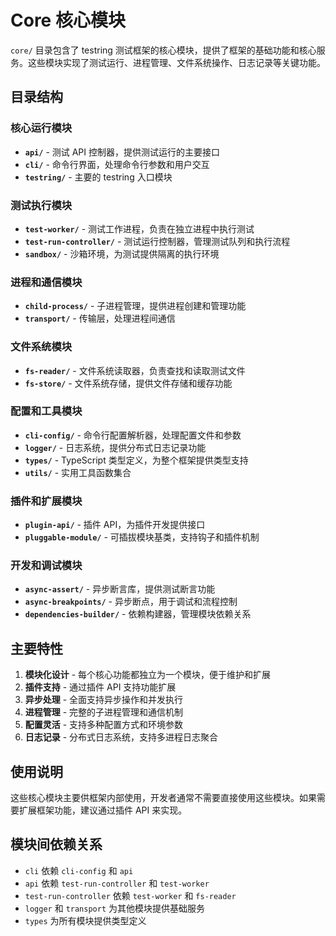 # Core 核心模块

`core/` 目录包含了 testring 测试框架的核心模块，提供了框架的基础功能和核心服务。这些模块实现了测试运行、进程管理、文件系统操作、日志记录等关键功能。

## 目录结构

### 核心运行模块
- **`api/`** - 测试 API 控制器，提供测试运行的主要接口
- **`cli/`** - 命令行界面，处理命令行参数和用户交互
- **`testring/`** - 主要的 testring 入口模块

### 测试执行模块
- **`test-worker/`** - 测试工作进程，负责在独立进程中执行测试
- **`test-run-controller/`** - 测试运行控制器，管理测试队列和执行流程
- **`sandbox/`** - 沙箱环境，为测试提供隔离的执行环境

### 进程和通信模块
- **`child-process/`** - 子进程管理，提供进程创建和管理功能
- **`transport/`** - 传输层，处理进程间通信

### 文件系统模块
- **`fs-reader/`** - 文件系统读取器，负责查找和读取测试文件
- **`fs-store/`** - 文件系统存储，提供文件存储和缓存功能

### 配置和工具模块
- **`cli-config/`** - 命令行配置解析器，处理配置文件和参数
- **`logger/`** - 日志系统，提供分布式日志记录功能
- **`types/`** - TypeScript 类型定义，为整个框架提供类型支持
- **`utils/`** - 实用工具函数集合

### 插件和扩展模块
- **`plugin-api/`** - 插件 API，为插件开发提供接口
- **`pluggable-module/`** - 可插拔模块基类，支持钩子和插件机制

### 开发和调试模块
- **`async-assert/`** - 异步断言库，提供测试断言功能
- **`async-breakpoints/`** - 异步断点，用于调试和流程控制
- **`dependencies-builder/`** - 依赖构建器，管理模块依赖关系

## 主要特性

1. **模块化设计** - 每个核心功能都独立为一个模块，便于维护和扩展
2. **插件支持** - 通过插件 API 支持功能扩展
3. **异步处理** - 全面支持异步操作和并发执行
4. **进程管理** - 完整的子进程管理和通信机制
5. **配置灵活** - 支持多种配置方式和环境参数
6. **日志记录** - 分布式日志系统，支持多进程日志聚合

## 使用说明

这些核心模块主要供框架内部使用，开发者通常不需要直接使用这些模块。如果需要扩展框架功能，建议通过插件 API 来实现。

## 模块间依赖关系

- `cli` 依赖 `cli-config` 和 `api`
- `api` 依赖 `test-run-controller` 和 `test-worker`
- `test-run-controller` 依赖 `test-worker` 和 `fs-reader`
- `logger` 和 `transport` 为其他模块提供基础服务
- `types` 为所有模块提供类型定义 